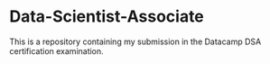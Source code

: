# Data-Scientist-Associate
This is a repository containing my submission in the Datacamp DSA certification examination.
